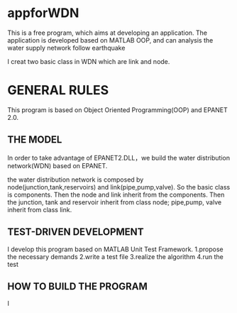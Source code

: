 # appforWDN
This is a free program, which aims at developing an application. The application is developed based on MATLAB OOP, and can analysis the water supply network follow earthquake

I creat two basic class in WDN which are link and node.
# GENERAL RULES
This program is based on Object Oriented Programming(OOP) and EPANET 2.0.

## THE MODEL
In order to take advantage of EPANET2.DLL，we build the water distribution network(WDN) based on EPANET.

the water distribution network is composed by node(junction,tank,reservoirs) and link(pipe,pump,valve). So the basic class is components. Then the node and link inherit from the components. Then the junction, tank and reservoir inherit from class node; pipe,pump, valve inherit from class link.

## TEST-DRIVEN DEVELOPMENT
I develop this program based on MATLAB Unit Test Framework.
1.propose the necessary demands
2.write a test file
3.realize the algorithm
4.run the test
## HOW TO BUILD THE PROGRAM
I  

